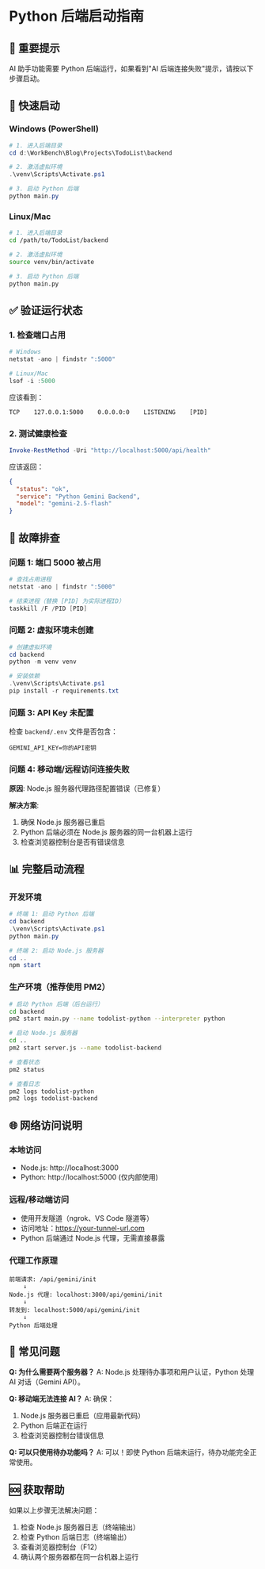 # Python 后端启动指南

## 📌 重要提示

AI 助手功能需要 Python 后端运行，如果看到"AI 后端连接失败"提示，请按以下步骤启动。

## 🚀 快速启动

### Windows (PowerShell)

```powershell
# 1. 进入后端目录
cd d:\WorkBench\Blog\Projects\TodoList\backend

# 2. 激活虚拟环境
.\venv\Scripts\Activate.ps1

# 3. 启动 Python 后端
python main.py
```

### Linux/Mac

```bash
# 1. 进入后端目录
cd /path/to/TodoList/backend

# 2. 激活虚拟环境
source venv/bin/activate

# 3. 启动 Python 后端
python main.py
```

## ✅ 验证运行状态

### 1. 检查端口占用
```powershell
# Windows
netstat -ano | findstr ":5000"

# Linux/Mac
lsof -i :5000
```

应该看到：
```
TCP    127.0.0.1:5000    0.0.0.0:0    LISTENING    [PID]
```

### 2. 测试健康检查
```powershell
Invoke-RestMethod -Uri "http://localhost:5000/api/health"
```

应该返回：
```json
{
  "status": "ok",
  "service": "Python Gemini Backend",
  "model": "gemini-2.5-flash"
}
```

## 🔧 故障排查

### 问题 1: 端口 5000 被占用
```powershell
# 查找占用进程
netstat -ano | findstr ":5000"

# 结束进程（替换 [PID] 为实际进程ID）
taskkill /F /PID [PID]
```

### 问题 2: 虚拟环境未创建
```powershell
# 创建虚拟环境
cd backend
python -m venv venv

# 安装依赖
.\venv\Scripts\Activate.ps1
pip install -r requirements.txt
```

### 问题 3: API Key 未配置
检查 `backend/.env` 文件是否包含：
```env
GEMINI_API_KEY=你的API密钥
```

### 问题 4: 移动端/远程访问连接失败

**原因**: Node.js 服务器代理路径配置错误（已修复）

**解决方案**:
1. 确保 Node.js 服务器已重启
2. Python 后端必须在 Node.js 服务器的同一台机器上运行
3. 检查浏览器控制台是否有错误信息

## 📊 完整启动流程

### 开发环境
```powershell
# 终端 1: 启动 Python 后端
cd backend
.\venv\Scripts\Activate.ps1
python main.py

# 终端 2: 启动 Node.js 服务器
cd ..
npm start
```

### 生产环境（推荐使用 PM2）
```bash
# 启动 Python 后端（后台运行）
cd backend
pm2 start main.py --name todolist-python --interpreter python

# 启动 Node.js 服务器
cd ..
pm2 start server.js --name todolist-backend

# 查看状态
pm2 status

# 查看日志
pm2 logs todolist-python
pm2 logs todolist-backend
```

## 🌐 网络访问说明

### 本地访问
- Node.js: http://localhost:3000
- Python: http://localhost:5000 (仅内部使用)

### 远程/移动端访问
- 使用开发隧道（ngrok、VS Code 隧道等）
- 访问地址：https://your-tunnel-url.com
- Python 后端通过 Node.js 代理，无需直接暴露

### 代理工作原理
```
前端请求: /api/gemini/init
    ↓
Node.js 代理: localhost:3000/api/gemini/init
    ↓
转发到: localhost:5000/api/gemini/init
    ↓
Python 后端处理
```

## 📝 常见问题

**Q: 为什么需要两个服务器？**
A: Node.js 处理待办事项和用户认证，Python 处理 AI 对话（Gemini API）。

**Q: 移动端无法连接 AI？**
A: 确保：
1. Node.js 服务器已重启（应用最新代码）
2. Python 后端正在运行
3. 检查浏览器控制台错误信息

**Q: 可以只使用待办功能吗？**
A: 可以！即使 Python 后端未运行，待办功能完全正常使用。

## 🆘 获取帮助

如果以上步骤无法解决问题：
1. 检查 Node.js 服务器日志（终端输出）
2. 检查 Python 后端日志（终端输出）
3. 查看浏览器控制台（F12）
4. 确认两个服务器都在同一台机器上运行
